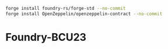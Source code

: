 


```bash
forge install foundry-rs/forge-std --no-commit
forge install OpenZeppelin/openzeppelin-contract --no-commit
```
# Foundry-BCU23
